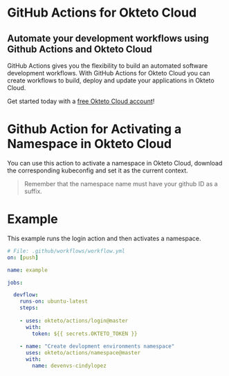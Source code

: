 # GitHub Actions for Okteto Cloud

## Automate your development workflows using Github Actions and Okteto Cloud
GitHub Actions gives you the flexibility to build an automated software development workflows. With GitHub Actions for Okteto Cloud you can create workflows to build, deploy and update your applications in Okteto Cloud.

Get started today with a [free Okteto Cloud account](https://cloud.okteto.com)!

# Github Action for Activating a Namespace in Okteto Cloud

You can use this action to activate a namespace in Okteto Cloud, download the corresponding kubeconfig and set it as the current context.

> Remember that the namespace name must have your github ID as a suffix.

# Example

This example runs the login action and then activates a namespace.

```yaml
# File: .github/workflows/workflow.yml
on: [push]

name: example

jobs:

  devflow:
    runs-on: ubuntu-latest
    steps:
    
    - uses: okteto/actions/login@master
      with:
        token: ${{ secrets.OKTETO_TOKEN }}
    
    - name: "Create devlopment environments namespace"
      uses: okteto/actions/namespace@master
      with:
        name: devenvs-cindylopez
```

